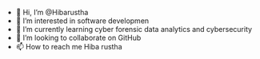 - 👋 Hi, I’m @Hibarustha
- 👀 I’m interested in software developmen
- 🌱 I’m currently learning cyber forensic data analytics and cybersecurity 
- 💞️ I’m looking to collaborate on GitHub 
- 📫 How to reach me Hiba rustha 

<!---
Hibarustha/Hibarustha is a ✨ special ✨ repository because its `README.md` (this file) appears on your GitHub profile.
You can click the Preview link to take a look at your changes.
--->

